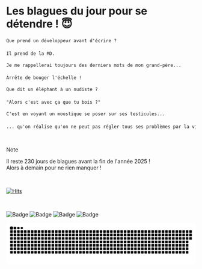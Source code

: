 
<h1>Les blagues du jour pour se détendre ! 😇</h1>

```diff
Que prend un développeur avant d'écrire ?

Il prend de la MD.
```

```diff
Je me rappellerai toujours des derniers mots de mon grand-père...

Arrête de bouger l'échelle !
```

```diff
Que dit un éléphant à un nudiste ?

"Alors c'est avec ça que tu bois ?"
```

```diff
C'est en voyant un moustique se poser sur ses testicules...

... qu'on réalise qu'on ne peut pas régler tous ses problèmes par la violence.
```

<br/>

> [!NOTE]
> Il reste 230 jours de blagues avant la fin de l'année 2025 ! <br/>
> Alors à demain pour ne rien manquer !

<br/>


[![Hits](https://hits.seeyoufarm.com/api/count/incr/badge.svg?url=https%3A%2F%2Fgithub.com%2FClems02%2Fhit-counter&count_bg=%23003E80&title_bg=%235C9FE1&icon=powershell.svg&icon_color=%23FFFFFF&title=Visite&edge_flat=false)](https://hits.seeyoufarm.com)


<br/>


![Badge](https://img.shields.io/badge/Last%20updated%20on-white?style=for-the-badge&logo=clockify)   ![Badge](https://img.shields.io/badge/16/05-white?style=for-the-badge) ![Badge](https://img.shields.io/badge/at-white?style=for-the-badge) ![Badge](https://img.shields.io/badge/03:28-white?style=for-the-badge)


<p align="center">
 <img width="1000" src="assets/github-snake.svg" alt="snake"/>
</p>
